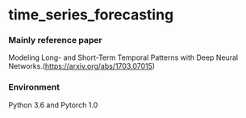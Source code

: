 # time_series_forecasting

### Mainly reference paper

Modeling Long- and Short-Term Temporal Patterns with Deep Neural Networks.(https://arxiv.org/abs/1703.07015)


### Environment 

Python 3.6 and Pytorch 1.0

